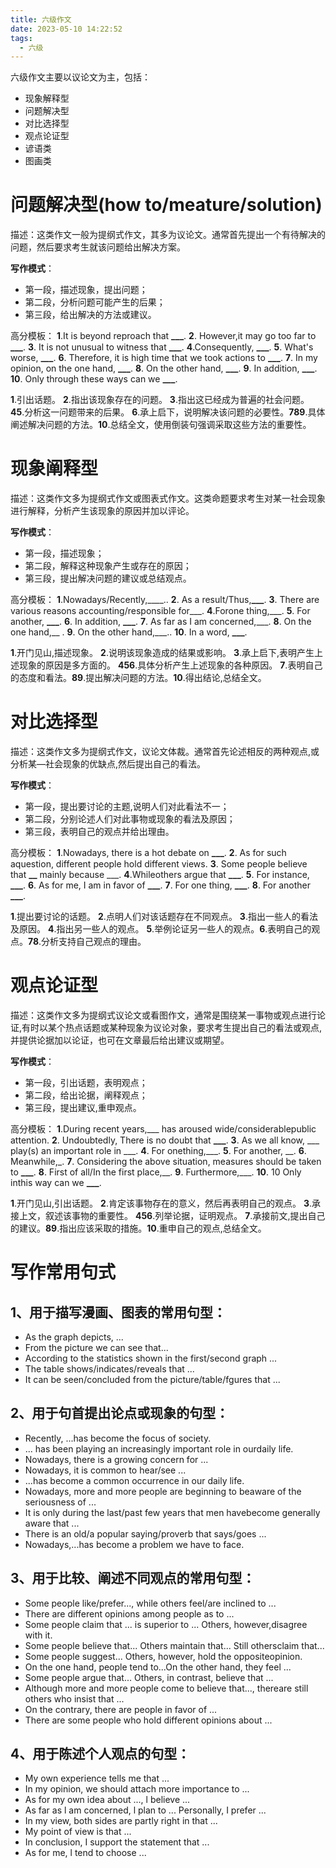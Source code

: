 ```yaml
---
title: 六级作文
date: 2023-05-10 14:22:52
tags:
  - 六级
---
```


六级作文主要以议论文为主，包括：

- 现象解释型
- 问题解决型
- 对比选择型
- 观点论证型
- 谚语类
- 图画类

<!--more-->

# 问题解决型(how to/meature/solution)

描述：这类作文一般为提纲式作文，其多为议论文。通常首先提出一个有待解决的问题，然后要求考生就该问题给出解决方案。

**写作模式**：

- 第一段，描述现象，提出问题；
- 第二段，分析问题可能产生的后果；
- 第三段，给出解决的方法或建议。

高分模板：
**1**.It is beyond reproach that **\_\_\_**. **2**. However,it may go too far to **\_\_\_**. **3**. It is not unusual to witness that **\_\_\_**. **4**.Consequently, **\_\_\_**. **5**. What's worse, **\_\_\_**. **6**. Therefore, it is high time that we took actions to **\_\_\_**. **7**. In my opinion, on the one hand, **\_\_\_**. **8**. On the other hand, **\_\_\_**. **9**. In addition, **\_\_\_**. **10**. Only through these ways can we **\_\_\_**.

**1**.引出话题。 **2**.指出该现象存在的问题。 **3**.指出这已经成为普遍的社会问题。 **45**.分析这一问题带来的后果。 **6**.承上启下，说明解决该问题的必要性。**789**.具体阐述解决问题的方法。**10**.总结全文，使用倒装句强调采取这些方法的重要性。

# 现象阐释型

描述：这类作文多为提纲式作文或图表式作文。这类命题要求考生对某一社会现象进行解释，分析产生该现象的原因并加以评论。

**写作模式**：

- 第一段，描述现象；
- 第二段，解释这种现象产生或存在的原因；
- 第三段，提出解决问题的建议或总结观点。

高分模板：
**1**.Nowadays/Recently,\_\_\_\_.. **2**. As a result/Thus,**\_\_\_**. **3**. There are various reasons accounting/responsible for\_\_\_. **4**.Forone thing,\_\_\_. **5**. For another, **\_\_\_**. **6**. In addition, **\_\_\_**. **7**. As far as I am concerned,\_\_\_. **8**. On the one hand,\_\_ . **9**. On the other hand,\_\_\_.. **10**. In a word, **\_\_\_**.

**1**.开门见山,描述现象。 **2**.说明该现象造成的结果或影响。 **3**.承上启下,表明产生上述现象的原因是多方面的。 **456**.具体分析产生上述现象的各种原因。 **7**.表明自己的态度和看法。**89**.提出解决问题的方法。**10**.得出结论,总结全文。

# 对比选择型

描述：这类作文多为提纲式作文，议论文体裁。通常首先论述相反的两种观点,或分析某—社会现象的优缺点,然后提出自己的看法。

**写作模式**：

- 第一段，提出要讨论的主题,说明人们对此看法不一；
- 第二段，分别论述人们对此事物或现象的看法及原因；
- 第三段，表明自己的观点并给出理由。

高分模板：
**1**.Nowadays, there is a hot debate on **\_\_\_**. **2**. As for such aquestion, different people hold different views. **3**. Some people believe that **\_\_** mainly because \_\_\_. **4**.Whileothers argue that **\_\_\_**. **5**. For instance, **\_\_\_**. **6**. As for me, I am in favor of **\_\_\_**. **7**. For one thing, **\_\_\_**. **8**. For another **\_\_\_**.

**1**.提出要讨论的话题。 **2**.点明人们对该话题存在不同观点。 **3**.指出一些人的看法及原因。 **4**.指出另一些人的观点。 **5**.举例论证另一些人的观点。**6**.表明自己的观点。**78**.分析支持自己观点的理由。

# 观点论证型

描述：这类作文多为提纲式议论文或看图作文，通常是围绕某一事物或观点进行论证,有时以某个热点话题或某种现象为议论对象，要求考生提出自己的看法或观点,并提供论据加以论证，也可在文章最后给出建议或期望。

**写作模式**：

- 第一段，引出话题，表明观点；
- 第二段，给出论据，阐释观点；
- 第三段，提出建议,重申观点。

高分模板：
**1**.During recent years,\_\_\_ has aroused wide/considerablepublic attention. **2**. Undoubtedly, There is no doubt that **\_\_\_**. **3**. As we all know, \_\_\_ play(s) an important role in \_\_\_. **4**. For onething,\_\_\_. **5**. For another, \_\_. **6**. Meanwhile,\_. **7**. Considering the above situation, measures should be taken to **\_\_\_**. **8**. First of all/In the first place,\_\_. **9**. Furthermore,\_\_\_. **10**. 10 Only inthis way can we **\_\_\_**.

**1**.开门见山,引出话题。 **2**.肯定该事物存在的意义，然后再表明自己的观点。 **3**.承接上文，叙述该事物的重要性。 **456**.列举论据，证明观点。 **7**.承接前文,提出自己的建议。**89**.指出应该采取的措施。**10**.重申自己的观点,总结全文。

# 写作常用句式

## 1、用于描写漫画、图表的常用句型：

- As the graph depicts, ...
- From the picture we can see that...
- According to the statistics shown in the first/second graph ...
- The table shows/indicates/reveals that ...
- It can be seen/concluded from the picture/table/fgures that ...

## 2、用于句首提出论点或现象的句型：

- Recently, ...has become the focus of society.
- ... has been playing an increasingly important role in ourdaily life.
- Nowadays, there is a growing concern for ...
- Nowadays, it is common to hear/see ...
- ...has become a common occurrence in our daily life.
- Nowadays, more and more people are beginning to beaware of the seriousness of ...
- It is only during the last/past few years that men havebecome generally aware that ...
- There is an old/a popular saying/proverb that says/goes ...
- Nowadays,...has become a problem we have to face.

## 3、用于比较、阐述不同观点的常用句型：

- Some people like/prefer..., while others feel/are inclined to ...
- There are different opinions among people as to ...
- Some people claim that ... is superior to ... Others, however,disagree with it.
- Some people believe that... Others maintain that... Still othersclaim that...
- Some people suggest... Others, however, hold the oppositeopinion.
- On the one hand, people tend to...On the other hand, they feel ...
- Some people argue that... Others, in contrast, believe that ...
- Although more and more people come to believe that..., thereare still others who insist that ...
- On the contrary, there are people in favor of ...
- There are some people who hold different opinions about ...

## 4、用于陈述个人观点的句型：

- My own experience tells me that ...
- In my opinion, we should attach more importance to ...
- As for my own idea about ..., l believe ...
- As far as l am concerned, l plan to ... Personally, I prefer ...
- In my view, both sides are partly right in that ...
- My point of view is that ...
- In conclusion, I support the statement that ...
- As for me, l tend to choose ...
